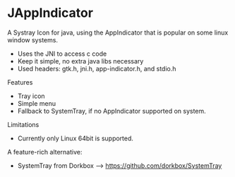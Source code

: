 # JAppIndicator
A Systray Icon for java, using the AppIndicator that is popular on some linux window systems.
* Uses the JNI to access c code
* Keep it simple, no extra java libs necessary
* Used headers: gtk.h, jni.h, app-indicator.h, and stdio.h

Features
* Tray icon
* Simple menu
* Fallback to SystemTray, if no AppIndicator supported on system.

Limitations
* Currently only Linux 64bit is supported.

A feature-rich alternative:
* SystemTray from Dorkbox --> https://github.com/dorkbox/SystemTray
